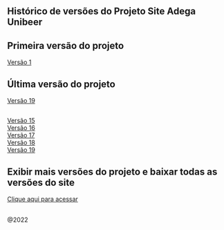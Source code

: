 ## Histórico de versões do Projeto Site Adega Unibeer

## Primeira versão do projeto  
<a href="https://github.com/caiorodrigues2804/PROJETO_SITE_Adega_UniBeer/tree/v_01">Versão 1</a>

## Última versão do projeto
<a href="https://github.com/caiorodrigues2804/PROJETO_SITE_Adega_UniBeer/tree/v_19">Versão 19</a>

##
<a href="https://github.com/caiorodrigues2804/PROJETO_SITE_Adega_UniBeer/tree/v_15">Versão 15</a><br/>
<a href="https://github.com/caiorodrigues2804/PROJETO_SITE_Adega_UniBeer/tree/v_16">Versão 16</a><br/>
<a href="https://github.com/caiorodrigues2804/PROJETO_SITE_Adega_UniBeer/tree/v_17">Versão 17</a><br/>
<a href="https://github.com/caiorodrigues2804/PROJETO_SITE_Adega_UniBeer/tree/v_18">Versão 18</a><br/>
<a href="https://github.com/caiorodrigues2804/PROJETO_SITE_Adega_UniBeer/tree/v_19">Versão 19</a><br/>

## Exibir mais versões do projeto e baixar todas as versões do site
<a href="https://adegaunibeerversoes.caiorodriguesportfolios.com.br/">Clique aqui para acessar</a><br/>

<br/>
@2022


	 
